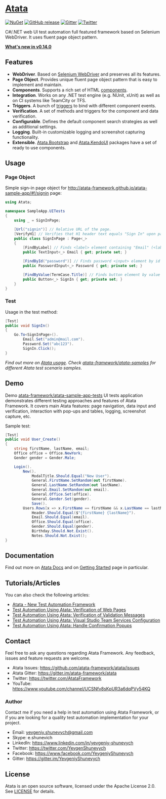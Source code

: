 # [Atata](https://atata-framework.github.io/)

[![NuGet](http://img.shields.io/nuget/v/Atata.svg?style=flat)](https://www.nuget.org/packages/Atata/)
[![GitHub release](https://img.shields.io/github/release/atata-framework/atata.svg)](https://github.com/atata-framework/atata/releases)
[![Gitter](https://badges.gitter.im/atata-framework/atata.svg)](https://gitter.im/atata-framework/atata)
[![Twitter](https://img.shields.io/badge/follow-@AtataFramework-blue.svg)](https://twitter.com/AtataFramework)

C#/.NET web UI test automation full featured framework based on Selenium WebDriver. It uses fluent page object pattern.

**[What's new in v0.14.0](https://atata-framework.github.io/blog/2017/09/22/atata-0.14.0-released/)**

## Features

* **WebDriver**. Based on [Selenium WebDriver](https://github.com/SeleniumHQ/selenium) and preserves all its features.
* **Page Object**. Provides unique fluent page object pattern that is easy to implement and maintain.
* **Components**. Supports a rich set of HTML [components](https://atata-framework.github.io/components/).
* **Integration**. Works on any .NET test engine (e.g. NUnit, xUnit) as well as on CI systems like TeamCity or TFS.
* **Triggers**. A bunch of [triggers](https://atata-framework.github.io/triggers/) to bind with different component events.
* **Verification**. A set of methods and triggers for the component and data verification.
* **Configurable**. Defines the default component search strategies as well as additional settings.
* **Logging**. Built-in customizable logging and screenshot capturing functionality.
* **Extensible**. [Atata.Bootstrap](https://github.com/atata-framework/atata-bootstrap) and [Atata.KendoUI](https://github.com/atata-framework/atata-kendoui) packages have a set of ready to use components.

## Usage

### Page Object

Simple sign-in page object for http://atata-framework.github.io/atata-sample-app/#!/signin page:

```C#
using Atata;

namespace SampleApp.UITests
{
    using _ = SignInPage;

    [Url("signin")] // Relative URL of the page.
    [VerifyH1] // Verifies that H1 header text equals "Sign In" upon page object initialization.
    public class SignInPage : Page<_>
    {
        [FindByLabel] // Finds <label> element containing "Email" (<label for="email">Email</label>), then finds text <input> element by "id" that equals label's "for" attribute value.
        public TextInput<_> Email { get; private set; }

        [FindById("password")] // Finds password <input> element by id that equals "password" (<input id="password" type="password">).
        public PasswordInput<_> Password { get; private set; }

        [FindByValue(TermCase.Title)] // Finds button element by value that equals "Sign In" (<input value="Sign In" type="submit">).
        public Button<_> SignIn { get; private set; }
    }
}
```

### Test

Usage in the test method:

```C#
[Test]
public void SignIn()
{
    Go.To<SignInPage>().
        Email.Set("admin@mail.com").
        Password.Set("abc123").
        SignIn.Click();
}
```

*Find out more on [Atata usage](https://atata-framework.github.io/getting-started/#usage). Check [atata-framework/atata-samples](https://github.com/atata-framework/atata-samples) for different Atata test scenario samples.*

## Demo

Demo [atata-framework/atata-sample-app-tests](https://github.com/atata-framework/atata-sample-app-tests) UI tests application demonstrates different testing approaches and features of Atata Framework. It covers main Atata features: page navigation, data input and verification, interaction with pop-ups and tables, logging, screenshot capture, etc.

Sample test:

```C#
[Test]
public void User_Create()
{
    string firstName, lastName, email;
    Office office = Office.NewYork;
    Gender gender = Gender.Male;

    Login().
        New().
            ModalTitle.Should.Equal("New User").
            General.FirstName.SetRandom(out firstName).
            General.LastName.SetRandom(out lastName).
            General.Email.SetRandom(out email).
            General.Office.Set(office).
            General.Gender.Set(gender).
            Save().
        Users.Rows[x => x.FirstName == firstName && x.LastName == lastName && x.Email == email && x.Office == office].View().
            Header.Should.Equal($"{firstName} {lastName}").
            Email.Should.Equal(email).
            Office.Should.Equal(office).
            Gender.Should.Equal(gender).
            Birthday.Should.Not.Exist().
            Notes.Should.Not.Exist();
}
```

## Documentation

Find out more on [Atata Docs](https://atata-framework.github.io/) and on [Getting Started](https://atata-framework.github.io/getting-started/) page in particular.

## Tutorials/Articles

You can also check the following articles:

* [Atata - New Test Automation Framework](https://www.codeproject.com/Articles/1158365/Atata-New-Test-Automation-Framework)
* [Test Automation Using Atata: Verification of Web Pages](https://www.codeproject.com/Articles/1173435/Test-Automation-Using-Atata-Verification-of-Pages)
* [Test Automation Using Atata: Verification of Validation Messages](https://www.codeproject.com/Articles/1177317/Test-Automation-Using-Atata-Validation-Messages)
* [Test Automation Using Atata: Visual Studio Team Services Configuration](https://www.codeproject.com/Articles/1190753/Test-Automation-Using-Atata-VS-Team-Services)
* [Test Automation Using Atata: Handle Confirmation Popups](https://www.codeproject.com/Articles/1194445/Test-Automation-Using-Atata-Confirmation-Popups)

## Contact

Feel free to ask any questions regarding Atata Framework. Any feedback, issues and feature requests are welcome.

* Atata Issues: https://github.com/atata-framework/atata/issues
* Atata Gitter: https://gitter.im/atata-framework/atata
* Twitter: https://twitter.com/AtataFramework
* YouTube: https://www.youtube.com/channel/UCSNfv8sKpUR3a6dqPVy54KQ

### Author

Contact me if you need a help in test automation using Atata Framework, or if you are looking for a quality test automation implementation for your project.

* Email: yevgeniy.shunevych@gmail.com
* Skype: e.shunevich
* LinkedIn: https://www.linkedin.com/in/yevgeniy-shunevych
* Twitter: https://twitter.com/YevgenShunevych
* Facebook: https://www.facebook.com/YevgeniyShunevych
* Gitter: https://gitter.im/YevgeniyShunevych

## License

Atata is an open source software, licensed under the Apache License 2.0. See [LICENSE](LICENSE) for details.